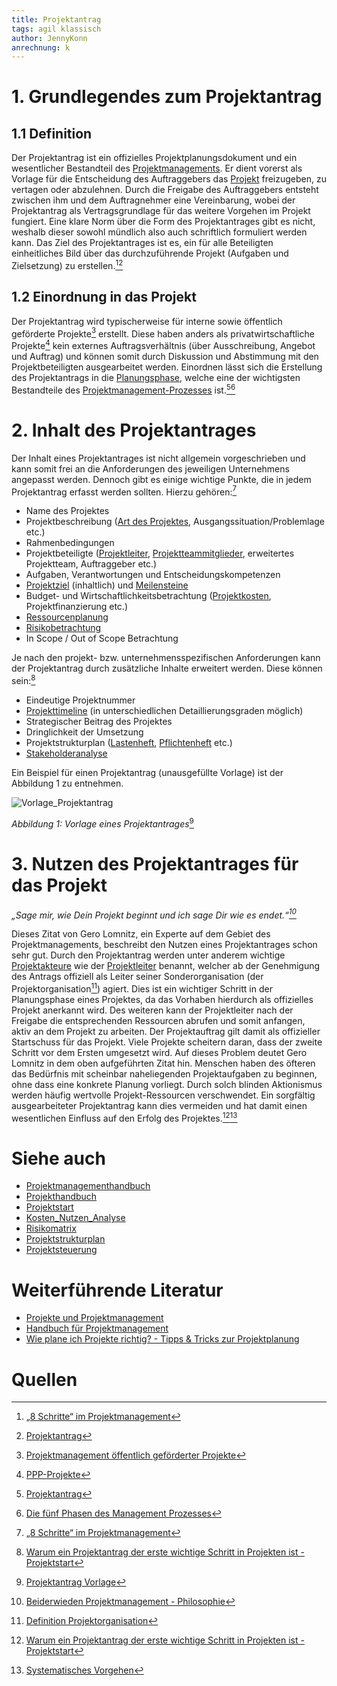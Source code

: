 ```yaml
---
title: Projektantrag
tags: agil klassisch
author: JennyKonn
anrechnung: k 
---
```


# 1.	Grundlegendes zum Projektantrag
## 1.1 Definition
Der Projektantrag ist ein offizielles Projektplanungsdokument und ein wesentlicher Bestandteil des [Projektmanagements](https://github.com/ManagingProjectsSuccessfully/ManagingProjectsSuccessfully.github.io/blob/main/kb/Projektmanagement.md). Er dient vorerst als Vorlage für die Entscheidung des Auftraggebers das [Projekt](https://github.com/ManagingProjectsSuccessfully/ManagingProjectsSuccessfully.github.io/blob/main/kb/Projekt.md) freizugeben, zu vertagen oder abzulehnen. Durch die Freigabe des Auftraggebers entsteht zwischen ihm und dem Auftragnehmer eine Vereinbarung, wobei der Projektantrag als Vertragsgrundlage für das weitere Vorgehen im Projekt fungiert. Eine klare Norm über die Form des Projektantrages gibt es nicht, weshalb dieser sowohl mündlich also auch schriftlich formuliert werden kann. Das Ziel des Projektantrages ist es, ein für alle Beteiligten einheitliches Bild über das durchzuführende Projekt (Aufgaben und Zielsetzung) zu erstellen.[^1][^2]

## 1.2 Einordnung in das Projekt 
Der Projektantrag wird typischerweise für interne sowie öffentlich geförderte Projekte[^7] erstellt. Diese haben anders als privatwirtschaftliche Projekte[^8] kein externes Auftragsverhältnis (über Ausschreibung, Angebot und Auftrag) und können somit durch Diskussion und Abstimmung mit den Projektbeteiligten ausgearbeitet werden. Einordnen lässt sich die Erstellung des Projektantrags in die [Planungsphase](https://github.com/ManagingProjectsSuccessfully/ManagingProjectsSuccessfully.github.io/blob/main/kb/Projektplanung.md), welche eine der wichtigsten Bestandteile des [Projektmanagement-Prozesses](https://github.com/ManagingProjectsSuccessfully/ManagingProjectsSuccessfully.github.io/blob/main/kb/Projektphasen_klassisch.md) ist.[^2][^3]


# 2. Inhalt des Projektantrages
Der Inhalt eines Projektantrages ist nicht allgemein vorgeschrieben und kann somit frei an die Anforderungen des jeweiligen Unternehmens angepasst werden. Dennoch gibt es einige wichtige Punkte, die in jedem Projektantrag erfasst werden sollten. Hierzu gehören:[^1] 
* Name des Projektes
* Projektbeschreibung ([Art des Projektes](https://github.com/ManagingProjectsSuccessfully/ManagingProjectsSuccessfully.github.io/blob/main/kb/Projektarten.md), Ausgangssituation/Problemlage etc.)
* Rahmenbedingungen
* Projektbeteiligte ([Projektleiter](https://github.com/ManagingProjectsSuccessfully/ManagingProjectsSuccessfully.github.io/blob/main/kb/Projektleiter.md), [Projektteammitglieder](https://github.com/ManagingProjectsSuccessfully/ManagingProjectsSuccessfully.github.io/blob/main/kb/Projektmitarbeiter.md), erweitertes Projektteam, Auftraggeber etc.) 
* Aufgaben, Verantwortungen und Entscheidungskompetenzen
* [Projektziel](https://github.com/ManagingProjectsSuccessfully/ManagingProjectsSuccessfully.github.io/blob/main/kb/Ziel_Planung.md) (inhaltlich) und [Meilensteine](https://github.com/ManagingProjectsSuccessfully/ManagingProjectsSuccessfully.github.io/blob/main/kb/Meilensteine.md) 
* Budget- und Wirtschaftlichkeitsbetrachtung ([Projektkosten](https://github.com/ManagingProjectsSuccessfully/ManagingProjectsSuccessfully.github.io/blob/main/kb/Kostenplanung.md), Projektfinanzierung etc.)
* [Ressourcenplanung](https://github.com/ManagingProjectsSuccessfully/ManagingProjectsSuccessfully.github.io/blob/main/kb/Ressourcenplanung.md)
* [Risikobetrachtung](https://github.com/ManagingProjectsSuccessfully/ManagingProjectsSuccessfully.github.io/blob/main/kb/Risikomanagement.md)
* In Scope / Out of Scope Betrachtung 

Je nach den projekt- bzw. unternehmensspezifischen Anforderungen kann der Projektantrag durch zusätzliche Inhalte erweitert werden. Diese können sein:[^4]
* Eindeutige Projektnummer 
* [Projekttimeline](https://github.com/ManagingProjectsSuccessfully/ManagingProjectsSuccessfully.github.io/blob/main/kb/Zeitplanung.md) (in unterschiedlichen Detaillierungsgraden möglich)  
* Strategischer Beitrag des Projektes
* Dringlichkeit der Umsetzung 
* Projektstrukturplan ([Lastenheft](https://github.com/ManagingProjectsSuccessfully/ManagingProjectsSuccessfully.github.io/blob/main/kb/Lastenheft.md), [Pflichtenheft](https://github.com/ManagingProjectsSuccessfully/ManagingProjectsSuccessfully.github.io/blob/main/kb/Pflichtenheft.md) etc.)
* [Stakeholderanalyse](https://github.com/ManagingProjectsSuccessfully/ManagingProjectsSuccessfully.github.io/blob/main/kb/Stakeholderanalyse.md)

Ein Beispiel für einen Projektantrag (unausgefüllte Vorlage) ist der Abbildung 1 zu entnehmen. 

![Vorlage_Projektantrag](https://github.com/JennyKonn/ManagingProjectsSuccessfully.github.io/blob/main/kb/Projektantrag/Vorlage_Projektantrag.PNG)

*Abbildung 1: Vorlage eines Projektantrages*[^9]

# 3. Nutzen des Projektantrages für das Projekt
*„Sage mir, wie Dein Projekt beginnt und ich sage Dir wie es endet.“[^5]*

Dieses Zitat von Gero Lomnitz, ein Experte auf dem Gebiet des Projektmanagements, beschreibt den Nutzen eines Projektantrages schon sehr gut. Durch den Projektantrag werden unter anderem wichtige [Projektakteure](https://github.com/ManagingProjectsSuccessfully/ManagingProjectsSuccessfully.github.io/blob/main/kb/Rollen_klassisch.md) wie der [Projektleiter](https://github.com/ManagingProjectsSuccessfully/ManagingProjectsSuccessfully.github.io/blob/main/kb/Projektleiter.md) benannt, welcher ab der Genehmigung des Antrags offiziell als Leiter seiner Sonderorganisation (der Projektorganisation[^10]) agiert. Dies ist ein wichtiger Schritt in der Planungsphase eines Projektes, da das Vorhaben hierdurch als offizielles Projekt anerkannt wird. Des weiteren kann der Projektleiter nach der Freigabe die entsprechenden Ressourcen abrufen und somit anfangen, aktiv an dem Projekt zu arbeiten. Der Projektauftrag gilt damit als offizieller Startschuss für das Projekt. Viele Projekte scheitern daran, dass der zweite Schritt vor dem Ersten umgesetzt wird. Auf dieses Problem deutet Gero Lomnitz in dem oben aufgeführten Zitat hin. Menschen haben des öfteren das Bedürfnis mit scheinbar naheliegenden Projektaufgaben zu beginnen, ohne dass eine konkrete Planung vorliegt. Durch solch blinden Aktionismus werden häufig wertvolle Projekt-Ressourcen verschwendet. Ein sorgfältig ausgearbeiteter Projektantrag kann dies vermeiden und hat damit einen wesentlichen Einfluss auf den Erfolg des Projektes.[^4][^6]


# Siehe auch 
 
* [Projektmanagementhandbuch](https://github.com/ManagingProjectsSuccessfully/ManagingProjectsSuccessfully.github.io/blob/main/kb/Projektmanagementhandbuch.md)
* [Projekthandbuch](https://github.com/ManagingProjectsSuccessfully/ManagingProjectsSuccessfully.github.io/blob/main/kb/Projekthandbuch.md)
* [Projektstart](https://github.com/ManagingProjectsSuccessfully/ManagingProjectsSuccessfully.github.io/blob/main/kb/Projektstart.md)
* [Kosten_Nutzen_Analyse](https://github.com/ManagingProjectsSuccessfully/ManagingProjectsSuccessfully.github.io/blob/main/kb/Kosten_Nutzen_Analyse.md)
* [Risikomatrix](https://github.com/ManagingProjectsSuccessfully/ManagingProjectsSuccessfully.github.io/blob/main/kb/Risikomatrix.md)
* [Projektstrukturplan](https://github.com/ManagingProjectsSuccessfully/ManagingProjectsSuccessfully.github.io/blob/main/kb/Projektstrukturplan.md)
* [Projektsteuerung](https://github.com/ManagingProjectsSuccessfully/ManagingProjectsSuccessfully.github.io/blob/main/kb/Projektsteuerung.md)

# Weiterführende Literatur 

* [Projekte und Projektmanagement](https://link-1springer-1com-1v0gnf2p0009b.han.ub.fau.de/content/pdf/10.1007%2F978-3-658-30085-2.pdf)
* [Handbuch für Projektmanagement](https://link.springer.com/content/pdf/10.1007%2F978-3-662-57878-0.pdf)
* [Wie plane ich Projekte richtig? - Tipps & Tricks zur Projektplanung](https://www.lexware.de/wissen/unternehmensfuehrung/wie-plane-ich-ein-projekt-richtig/)

# Quellen

[^1]: [„8 Schritte“ im Projektmanagement](https://link.springer.com/content/pdf/10.1007%2F978-3-658-31310-4_5.pdf)
[^2]: [Projektantrag](https://www.projektmagazin.de/glossarterm/projektantrag)
[^3]: [Die fünf Phasen des Management Prozesses](https://blog.mindmanager.com/de/blog/die-funf-phasen-des-projektmanagement-prozesses/)
[^4]: [Warum ein Projektantrag der erste wichtige Schritt in Projekten ist - Projektstart](https://projektstart.com/warum-ein-projektantrag-der-erste-wichtige-schritt-in-projekten-ist/)
[^5]: [Beiderwieden Projektmanagement - Philosophie](http://www.beiderwieden-projektmanagement.de/philosophie)
[^6]: [Systematisches Vorgehen](http://www.beiderwieden-projektmanagement.de/philosophie/15-systematisches-vorgehen)
[^7]: [Projektmanagement öffentlich geförderter Projekte](https://www.project-engineers.de/case/projektmanagement-oeffentlich-gefoerderter-projekte/)
[^8]: [PPP-Projekte](https://www.planradar.com/de/ppp-projekte/)
[^9]: [Projektantrag Vorlage](https://www.alle-meine-vorlagen.de/vorlage-projektantrag/) 
[^10]: [Definition Projektorganisation](https://t2informatik.de/wissen-kompakt/projektorganisation/)
